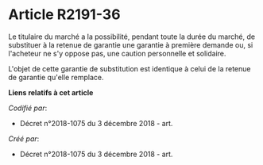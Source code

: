 # Article R2191-36

Le titulaire du marché a la possibilité, pendant toute la durée du marché, de substituer à la retenue de garantie une
garantie à première demande ou, si l'acheteur ne s'y oppose pas, une caution personnelle et solidaire.

L'objet de cette garantie de substitution est identique à celui de la retenue de garantie qu'elle remplace.

**Liens relatifs à cet article**

_Codifié par_:

  - Décret n°2018-1075 du 3 décembre 2018 - art.

_Créé par_:

  - Décret n°2018-1075 du 3 décembre 2018 - art.
